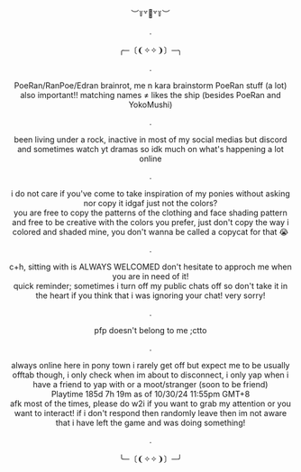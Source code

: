 
  
<div align="center">︶꒦꒷🍭꒷꒦︶

  .
  
<div align="center">  ╭─〔❨✧✧❩〕─╮

  
  .

  <div align="center"> PoeRan/RanPoe/Edran brainrot, me n kara brainstorm PoeRan stuff (a lot)
   <div align="center"> also important!! matching names ≠ likes the ship (besides PoeRan and YokoMushi)

.
  
<div align="center"> been living under a rock, inactive in most of my social medias but discord and sometimes watch yt dramas so idk much on what's happening a lot online
  
  .

<div align="center"> i do not care if you've come to take inspiration of my ponies without asking nor copy it idgaf just not the colors? 
  <div align="center"> you are free to copy the patterns of the clothing and face shading pattern and free to be creative with the colors you prefer, just don't copy the way i colored and shaded mine, you don't wanna be called a copycat for that 😭
  
  .
  
<div align="center"> c+h, sitting with is ALWAYS WELCOMED don't hesitate to approch me when you are in need of it! 
<div align="center"> quick reminder; sometimes i turn off my public chats off so don't take it in the heart if you think that i was ignoring your chat! very sorry!

  .
<div align="center"> pfp doesn't belong to me ;ctto

  .
<div align="center"> always online here in pony town i rarely get off but expect me to be usually offtab though, i only check when im about to disconnect, i only yap when i have a friend to yap with or a moot/stranger (soon to be friend)
  
<div align="center"> Playtime 185d 7h 19m as of 10/30/24 11:55pm GMT+8

  
<div align="center"> afk most of the times, please do w2i if you want to grab my attention or you want to interact! if i don't respond then randomly leave then im not aware that i have left the game and was doing something!
  
  .

<div align="center">╰─〔❨✧✧❩〕─╯
